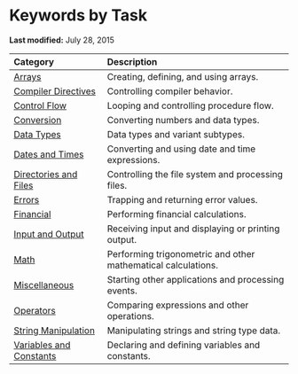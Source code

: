 
# Keywords by Task

 **Last modified:** July 28, 2015



|**Category**|**Description**|
|:-----|:-----|
| [Arrays](076aa4c2-251a-901e-1cd7-c58f69ac55f7.md)|Creating, defining, and using arrays.|
| [Compiler Directives](36a08ccd-1719-fce2-4f4b-2286b906b978.md)|Controlling compiler behavior.|
| [Control Flow](c3ef0042-fba5-413b-936c-f9d4ba879d05.md)|Looping and controlling procedure flow.|
| [Conversion](1e3cb559-4c0b-4b08-6357-b85f7acb87a8.md)|Converting numbers and data types.|
| [Data Types](8230ba79-c1e0-fd13-aee5-ef4163cbf888.md)|Data types and variant subtypes.|
| [Dates and Times](34f9d4b6-f1b1-83fd-4f6a-4cc7fed76861.md)|Converting and using date and time expressions.|
| [Directories and Files](2749d5cc-48b2-8311-0383-e24115452cd7.md)|Controlling the file system and processing files.|
| [Errors](3ddd99d3-5a08-5e61-c7e4-84d9ab7cce00.md)|Trapping and returning error values.|
| [Financial](8d08afe7-5664-03da-da6f-d0a218dc45c1.md)|Performing financial calculations.|
| [Input and Output](5ac43791-945d-3deb-47ff-b970fc9dec15.md)|Receiving input and displaying or printing output.|
| [Math](43bea94c-d513-f799-fde5-42a15915a9d5.md)|Performing trigonometric and other mathematical calculations.|
| [Miscellaneous](403a5bbe-ef0b-5915-d260-44f2448ee35c.md)|Starting other applications and processing events.|
| [Operators](0db3c2ae-2d07-1cd6-ce87-87069b06c280.md)|Comparing expressions and other operations.|
| [String Manipulation](736ca4ac-3fbb-097a-1c0a-04c570b532f7.md)|Manipulating strings and string type data.|
| [Variables and Constants](92453b76-ff8c-15a2-c421-0786616f999f.md)|Declaring and defining variables and constants.|
